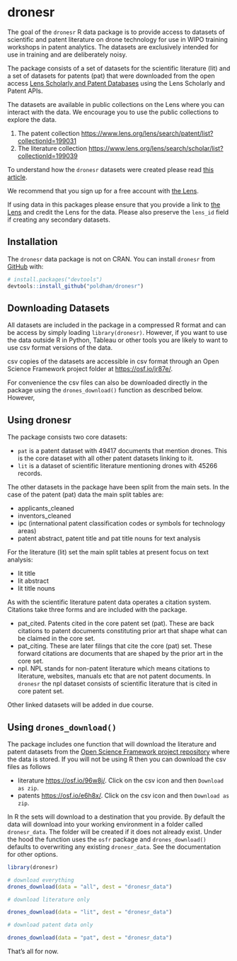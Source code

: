 
<!-- README.md is generated from README.Rmd. Please edit that file -->

# dronesr

<!-- badges: start -->
<!-- badges: end -->

The goal of the `dronesr` R data package is to provide access to
datasets of scientific and patent literature on drone technology for use
in WIPO training workshops in patent analytics. The datasets are
exclusively intended for use in training and are deliberately noisy.

The package consists of a set of datasets for the scientific literature
(lit) and a set of datasets for patents (pat) that were downloaded from
the open access [Lens Scholarly and Patent
Databases](https://www.lens.org/) using the Lens Scholarly and Patent
APIs.

The datasets are available in public collections on the Lens where you
can interact with the data. We encourage you to use the public
collections to explore the data.

1.  The patent collection
    <https://www.lens.org/lens/search/patent/list?collectionId=199031>
2.  The literature collection
    <https://www.lens.org/lens/search/scholar/list?collectionId=199039>

To understand how the `dronesr` datasets were created please read [this
article](https://poldham.github.io/dronesr/articles/creating_dronesr.html).

We recommend that you sign up for a free account with [the
Lens](https://www.lens.org/).

If using data in this packages please ensure that you provide a link to
[the Lens](https://www.lens.org/) and credit the Lens for the data.
Please also preserve the `lens_id` field if creating any secondary
datasets.

## Installation

The `dronesr` data package is not on CRAN. You can install `dronesr`
from [GitHub](https://github.com/) with:

``` r
# install.packages("devtools")
devtools::install_github("poldham/dronesr")
```

## Downloading Datasets

All datasets are included in the package in a compressed R format and
can be access by simply loading `library(dronesr)`. However, if you want
to use the data outside R in Python, Tableau or other tools you are
likely to want to use csv format versions of the data.

csv copies of the datasets are accessible in csv format through an Open
Science Framework project folder at <https://osf.io/jr87e/>.

For convenience the csv files can also be downloaded directly in the
package using the `drones_download()` function as described below.
However,

## Using dronesr

The package consists two core datasets:

-   `pat` is a patent dataset with 49417 documents that mention drones.
    This is the core dataset with all other patent datasets linking to
    it.
-   `lit` is a dataset of scientific literature mentioning drones with
    45266 records.

The other datasets in the package have been split from the main sets. In
the case of the patent (pat) data the main split tables are:

-   applicants_cleaned
-   inventors_cleaned
-   ipc (international patent classification codes or symbols for
    technology areas)
-   patent abstract, patent title and pat title nouns for text analysis

For the literature (lit) set the main split tables at present focus on
text analysis:

-   lit title
-   lit abstract
-   lit title nouns

As with the scientific literature patent data operates a citation
system. Citations take three forms and are included with the package.

-   pat_cited. Patents cited in the core patent set (pat). These are
    back citations to patent documents constituting prior art that shape
    what can be claimed in the core set.
-   pat_citing. These are later filings that cite the core (pat) set.
    These forward citations are documents that are shaped by the prior
    art in the core set.
-   npl. NPL stands for non-patent literature which means citations to
    literature, websites, manuals etc that are not patent documents. In
    `dronesr` the npl dataset consists of scientific literature that is
    cited in core patent set.

Other linked datasets will be added in due course.

## Using `drones_download()`

The package includes one function that will download the literature and
patent datasets from the [Open Science Framework project
repository](https://osf.io/jr87e/) where the data is stored. If you will
not be using R then you can download the csv files as follows

-   literature <https://osf.io/96w8j/>. Click on the csv icon and then
    `Download as zip`.
-   patents <https://osf.io/e6h8x/>. Click on the csv icon and then
    `Download as zip`.

In R the sets will download to a destination that you provide. By
default the data will download into your working environment in a folder
called `dronesr_data`. The folder will be created if it does not already
exist. Under the hood the function uses the `osfr` package and
`drones_download()` defaults to overwriting any existing `dronesr_data`.
See the documentation for other options.

``` r
library(dronesr)

# download everything
drones_download(data = "all", dest = "dronesr_data")

# download literature only

drones_download(data = "lit", dest = "dronesr_data")

# download patent data only

drones_download(data = "pat", dest = "dronesr_data")
```

That’s all for now.
